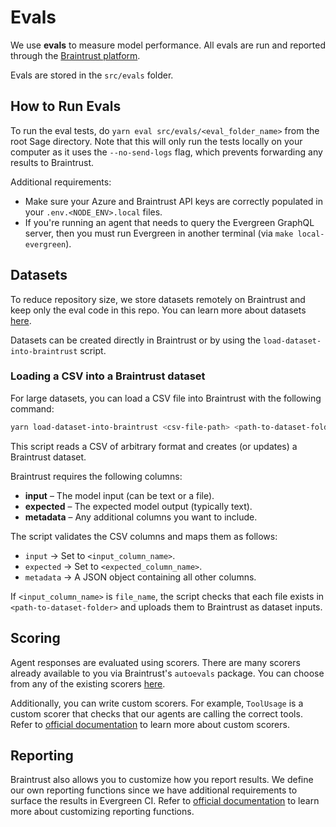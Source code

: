 # Evals

We use **evals** to measure model performance. All evals are run and reported through the [Braintrust platform](https://www.braintrust.dev/docs/start/eval-sdk).

Evals are stored in the `src/evals` folder.

## How to Run Evals

To run the eval tests, do `yarn eval src/evals/<eval_folder_name>` from the root Sage directory. Note that this will only run the tests locally on your computer as it uses the `--no-send-logs` flag, which prevents forwarding any results to Braintrust.

Additional requirements:

- Make sure your Azure and Braintrust API keys are correctly populated in your `.env.<NODE_ENV>.local` files.
- If you're running an agent that needs to query the Evergreen GraphQL server, then you must run Evergreen in another terminal (via `make local-evergreen`).

## Datasets

To reduce repository size, we store datasets remotely on Braintrust and keep only the eval code in this repo.
You can learn more about datasets [here](https://www.braintrust.dev/docs/guides/datasets).

Datasets can be created directly in Braintrust or by using the `load-dataset-into-braintrust` script.

### Loading a CSV into a Braintrust dataset

For large datasets, you can load a CSV file into Braintrust with the following command:

```bash
yarn load-dataset-into-braintrust <csv-file-path> <path-to-dataset-folder> <dataset-name> <project-name> <input_column_name> <expected_column_name>
```

This script reads a CSV of arbitrary format and creates (or updates) a Braintrust dataset.

Braintrust requires the following columns:

- **input** – The model input (can be text or a file).
- **expected** – The expected model output (typically text).
- **metadata** – Any additional columns you want to include.

The script validates the CSV columns and maps them as follows:

- `input` → Set to `<input_column_name>`.
- `expected` → Set to `<expected_column_name>`.
- `metadata` → A JSON object containing all other columns.

If `<input_column_name>` is `file_name`, the script checks that each file exists in `<path-to-dataset-folder>` and uploads them to Braintrust as dataset inputs.

## Scoring

Agent responses are evaluated using scorers. There are many scorers already available to you via Braintrust's `autoevals` package. You can choose from any of the existing scorers [here](https://github.com/braintrustdata/autoevals/blob/main/js/manifest.ts).

Additionally, you can write custom scorers. For example, `ToolUsage` is a custom scorer that checks that our agents are calling the correct tools. Refer to [official documentation](https://www.braintrust.dev/docs/guides/experiments/write#define-your-own-scorers) to learn more about custom scorers.

## Reporting

Braintrust also allows you to customize how you report results. We define our own reporting functions since we have additional requirements to surface the results in Evergreen CI. Refer to [official documentation](https://www.braintrust.dev/docs/guides/experiments/write#custom-reporters) to learn more about customizing reporting functions.

